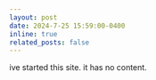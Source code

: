 ```yaml
---
layout: post
date: 2024-7-25 15:59:00-0400
inline: true
related_posts: false
---
```


ive started this site. it has no content.
